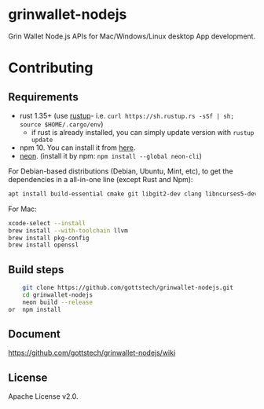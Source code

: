 # grinwallet-nodejs

Grin Wallet Node.js APIs for Mac/Windows/Linux desktop App development.

# Contributing

## Requirements

* rust 1.35+ (use [rustup]((https://www.rustup.rs/))- i.e. `curl https://sh.rustup.rs -sSf | sh; source $HOME/.cargo/env`)
  * if rust is already installed, you can simply update version with `rustup update`
* npm 10. You can install it from [here](https://nodejs.org/en/).
* [neon](https://github.com/neon-bindings/neon). (install it by npm: `npm install --global neon-cli`)

For Debian-based distributions (Debian, Ubuntu, Mint, etc), to get the dependencies in a all-in-one line (except Rust and Npm):

```sh
apt install build-essential cmake git libgit2-dev clang libncurses5-dev libncursesw5-dev zlib1g-dev pkg-config libssl-dev llvm
```

For Mac:

```sh
xcode-select --install
brew install --with-toolchain llvm
brew install pkg-config
brew install openssl
```

## Build steps

```sh
    git clone https://github.com/gottstech/grinwallet-nodejs.git
    cd grinwallet-nodejs
    neon build --release
or  npm install
```

## Document

https://github.com/gottstech/grinwallet-nodejs/wiki

## License

Apache License v2.0.


